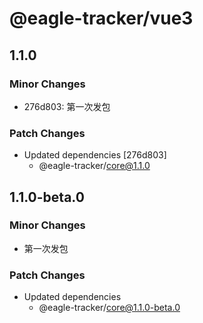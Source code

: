 # @eagle-tracker/vue3

## 1.1.0

### Minor Changes

- 276d803: 第一次发包

### Patch Changes

- Updated dependencies [276d803]
  - @eagle-tracker/core@1.1.0

## 1.1.0-beta.0

### Minor Changes

- 第一次发包

### Patch Changes

- Updated dependencies
  - @eagle-tracker/core@1.1.0-beta.0
